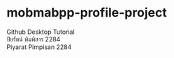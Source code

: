 # mobmabpp-profile-project
 Github Desktop Tutorial
 <br>ปิยรัตน์ พิมพิสาร 2284
 <br>Piyarat Pimpisan 2284
